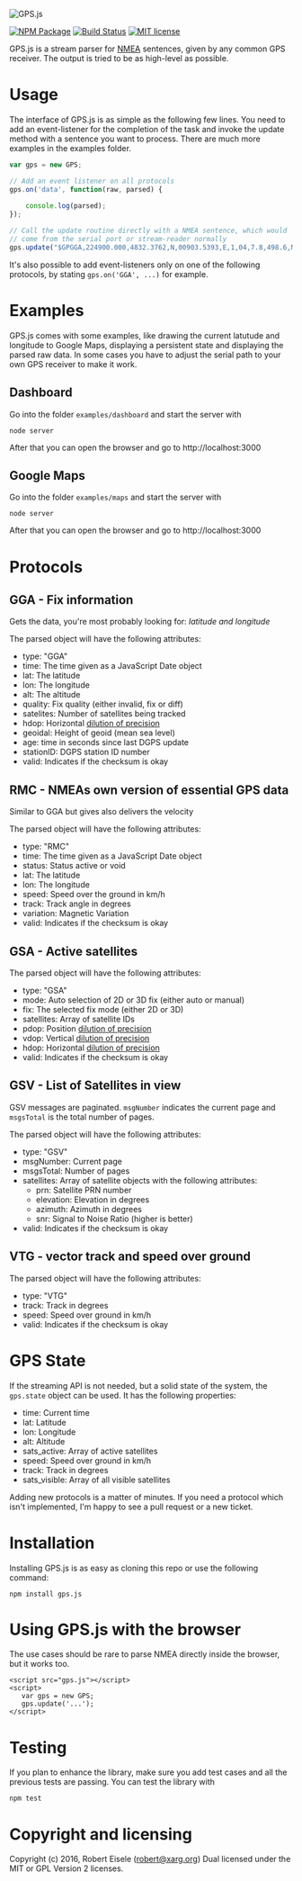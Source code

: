 
![GPS.js](https://github.com/infusion/GPS.js/blob/master/logo.png?raw=true "Javascript GPS Parser")

[![NPM Package](https://img.shields.io/npm/v/gps.js.svg?style=flat)](https://npmjs.org/package/gps.js "View this project on npm")
[![Build Status](https://travis-ci.org/infusion/GPS.js.svg?branch=master)](https://travis-ci.org/infusion/GPS.js)
[![MIT license](http://img.shields.io/badge/license-MIT-brightgreen.svg)](http://opensource.org/licenses/MIT)

GPS.js is a stream parser for [NMEA](http://www.gpsinformation.org/dale/nmea.htm) sentences, given by any common GPS receiver. The output is tried to be as high-level as possible. 


Usage
===

The interface of GPS.js is as simple as the following few lines. You need to add an event-listener for the completion of the task and invoke the update method with a sentence you want to process. There are much more examples in the examples folder.

```javascript
var gps = new GPS;

// Add an event listener on all protocols
gps.on('data', function(raw, parsed) {
    
    console.log(parsed);
});

// Call the update routine directly with a NMEA sentence, which would
// come from the serial port or stream-reader normally
gps.update("$GPGGA,224900.000,4832.3762,N,00903.5393,E,1,04,7.8,498.6,M,48.0,M,,0000*5E");
```

It's also possible to add event-listeners only on one of the following protocols, by stating `gps.on('GGA', ...)` for example.


Examples
===

GPS.js comes with some examples, like drawing the current latutude and longitude to Google Maps, displaying a persistent state and displaying the parsed raw data. In some cases you have to adjust the serial path to your own GPS receiver to make it work.

Dashboard
---
Go into the folder `examples/dashboard` and start the server with

```
node server
```

After that you can open the browser and go to http://localhost:3000

Google Maps
---
Go into the folder `examples/maps` and start the server with

```
node server
```

After that you can open the browser and go to http://localhost:3000


Protocols
===

GGA - Fix information
---
Gets the data, you're most probably looking for: *latitude and longitude*

The parsed object will have the following attributes:

- type: "GGA"
- time: The time given as a JavaScript Date object
- lat: The latitude
- lon: The longitude
- alt: The altitude
- quality: Fix quality (either invalid, fix or diff)
- satelites: Number of satellites being tracked
- hdop: Horizontal [dilution of precision](https://en.wikipedia.org/wiki/Dilution_of_precision_(GPS))
- geoidal: Height of geoid (mean sea level) 
- age: time in seconds since last DGPS update
- stationID: DGPS station ID number
- valid: Indicates if the checksum is okay

RMC - NMEAs own version of essential GPS data
---
Similar to GGA but gives also delivers the velocity

The parsed object will have the following attributes:

- type: "RMC"
- time: The time given as a JavaScript Date object
- status: Status active or void
- lat: The latitude
- lon: The longitude
- speed: Speed over the ground in km/h
- track: Track angle in degrees
- variation: Magnetic Variation
- valid: Indicates if the checksum is okay


GSA - Active satellites
---
The parsed object will have the following attributes:

- type: "GSA"
- mode: Auto selection of 2D or 3D fix (either auto or manual)
- fix: The selected fix mode (either 2D or 3D)
- satellites: Array of satellite IDs
- pdop: Position [dilution of precision](https://en.wikipedia.org/wiki/Dilution_of_precision_(GPS))
- vdop: Vertical [dilution of precision](https://en.wikipedia.org/wiki/Dilution_of_precision_(GPS))
- hdop: Horizontal [dilution of precision](https://en.wikipedia.org/wiki/Dilution_of_precision_(GPS))
- valid: Indicates if the checksum is okay

GSV - List of Satellites in view
---
GSV messages are paginated. `msgNumber` indicates the current page and `msgsTotal` is the total number of pages.

The parsed object will have the following attributes:

- type: "GSV"
- msgNumber: Current page
- msgsTotal: Number of pages
- satellites: Array of satellite objects with the following attributes:
   - prn: Satellite PRN number
   - elevation: Elevation in degrees
   - azimuth: Azimuth in degrees
   - snr: Signal to Noise Ratio (higher is better)
- valid: Indicates if the checksum is okay


VTG - vector track and speed over ground
---

The parsed object will have the following attributes:

- type: "VTG"
- track: Track in degrees
- speed: Speed over ground in km/h
- valid: Indicates if the checksum is okay


GPS State
===
If the streaming API is not needed, but a solid state of the system, the `gps.state` object can be used. It has the following properties:

- time: Current time
- lat: Latitude
- lon: Longitude
- alt: Altitude
- sats_active: Array of active satellites
- speed: Speed over ground in km/h
- track: Track in degrees
- sats_visible: Array of all visible satellites

Adding new protocols is a matter of minutes. If you need a protocol which isn't implemented, I'm happy to see a pull request or a new ticket.


Installation
===
Installing GPS.js is as easy as cloning this repo or use the following command:

```
npm install gps.js
```

Using GPS.js with the browser
===
The use cases should be rare to parse NMEA directly inside the browser, but it works too.

```
<script src="gps.js"></script>
<script>
   var gps = new GPS;
   gps.update('...');
</script>
```

Testing
===
If you plan to enhance the library, make sure you add test cases and all the previous tests are passing. You can test the library with

```
npm test
```

Copyright and licensing
===
Copyright (c) 2016, Robert Eisele (robert@xarg.org)
Dual licensed under the MIT or GPL Version 2 licenses.


